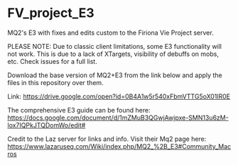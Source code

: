 # FV_project_E3

MQ2's E3 with fixes and edits custom to the Firiona Vie Project server.

PLEASE NOTE: Due to classic client limitations, some E3 functionality will not work. This is due to a lack of XTargets, visibility of debuffs on mobs, etc. Check issues for a full list.

Download the base version of MQ2+E3 from the link below and apply the files in this repository over them.

Link: https://drive.google.com/open?id=0B4A1w5r540xFbmVTTG5oX01lR0E

The comprehensive E3 guide can be found here: https://docs.google.com/document/d/1mZMuB3QGwjAwjpxe-SMN13u6zM-lox7IQPkJTQDomWo/edit#

Credit to the Laz server for links and info. Visit their Mq2 page here: https://www.lazaruseq.com/Wiki/index.php/MQ2_%2B_E3#Community_Macros
